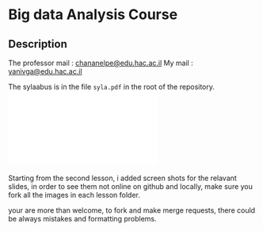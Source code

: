 # Big data Analysis Course


## Description
The professor mail : chananelpe@edu.hac.ac.il
My mail : yanivga@edu.hac.ac.il

The sylaabus is in the file `syla.pdf` in the root of the repository. ![syla.pdf](./syla.pdf)

Starting from the second lesson, i added screen shots for the relavant slides, in order to see them not online on github and locally, make sure you fork all the images in each lesson folder.


your are more than welcome, to fork and make merge requests, there could be always mistakes and formatting problems.



